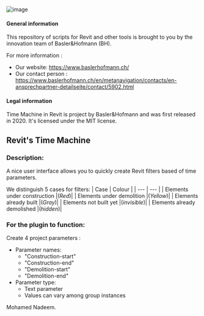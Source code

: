 ![image](https://user-images.githubusercontent.com/73463175/99255439-38a92c00-2814-11eb-8415-992489c75cf7.png)

#### General information
This repository of scripts for Revit and other tools is brought to you by the innovation team of Basler&Hofmann (BH).

For more information :
- Our website: https://www.baslerhofmann.ch/
- Our contact person : https://www.baslerhofmann.ch/en/metanavigation/contacts/en-ansprechpartner-detailseite/contact/5902.html

#### Legal information
Time Machine in Revit is project by Basler&Hofmann and was first released in 2020. It's licensed under the MIT license.



## Revit's Time Machine

### Description:
A nice user interface allows you to quickly create Revit filters based of time parameters.

We distinguish 5 cases for filters:
| Case | Colour |
| --- | --- |
| Elements under construction |(_Red_)|
| Elements under demolition |(_Yellow_)| 
| Elements already built |(_Gray_)| 
| Elements not built yet |(_invisible_)|
| Elements already demolished |(_hidden_)| 

### For the plugin to function:
Create 4 project parameters :
- Parameter names:
  - "Construction-start"
  - "Construction-end"
  - "Demolition-start"
  - "Demolition-end"
- Parameter type:
  - Text parameter
  - Values can vary among group instances

Mohamed Nadeem.
